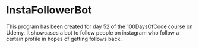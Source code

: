 # InstaFollowerBot

This program has been created for day 52 of the 100DaysOfCode course on Udemy. It showcases a bot to follow people on instagram who follow a certain profile in hopes of getting follows back.